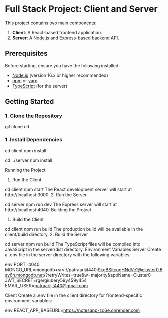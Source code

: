 # Full Stack Project: Client and Server

This project contains two main components:
1. **Client**: A React-based frontend application.
2. **Server**: A Node.js and Express-based backend API.

## Prerequisites

Before starting, ensure you have the following installed:
- [Node.js](https://nodejs.org/) (version 16.x or higher recommended)
- [npm](https://www.npmjs.com/) or [yarn](https://yarnpkg.com/)
- [TypeScript](https://www.typescriptlang.org/) (for the server)

## Getting Started

### 1. Clone the Repository

git clone <repository-url>
cd <repository-directory>

### 1. Install Dependencies

cd client 
npm install

cd ../server
npm install

Running the Project
1. Run the Client

cd client
npm start
The React development server will start at http://localhost:3000.
2. Run the Server

cd server
npm run dev
The Express server will start at http://localhost:4040.
Building the Project
1. Build the Client

cd client
npm run build
The production build will be available in the client/build directory.
2. Build the Server

cd server
npm run build
The TypeScript files will be compiled into JavaScript in the server/dist directory.
Environment Variables
Server
Create a .env file in the server directory with the following variables:

env
PORT=4040
MONGO_URL=mongodb+srv://patraarijit440:9kgBSitcogHNdVe1@cluster0.6sy6h.mongodb.net/?retryWrites=true&w=majority&appName=Cluster0
JWT_SECRET=rgergiubery59y459y454
EMAIL_USER=patraarijit440@gmail.com

Client
Create a .env file in the client directory for frontend-specific environment variables:

env
REACT_APP_BASEURL=https://notesapp-zo6e.onrender.com
